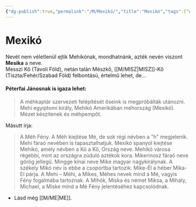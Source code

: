 ```yaml
---
{"dg-publish":true,"permalink":"/M/Mexikó/","title":"Mexikó","tags":["dg_uploaded"],"created":"2023-10-03T11:29","updated":"2023-11-08T04:07"}
---
```



# Mexikó

Nevét nem véletlenül ejtik Mehikónak, mondhatnánk, azték nevén viszont **Mesika** a neve.  
Messzi Kő (Távoli Föld), netán talán Mészkő, [[M/MISZ\|MISZ]]-Kő (Tiszta/Fehér/Szabad Föld) felbontású, értelmű lehet, de...

#### Péterfai Jánosnak is igaza lehet:

> A méhkaptár szervezeti felépítését őseink is megpróbálták utánozni. Mehi egyiptomi király, Mehikó Amerikában méhország (Mexikó). Mézet készítenek és méhpempőt.  

Másutt írja:  
> A Méh Fény. A Méh kiejtése Mé, de sok régi névben a "h" megjelenik. Mehi fáraó nevében is tapasztalhatjuk. Mexikó spanyol kiejtése Mehikó, amely névben a Kó a Kő, Ország neve. Mehikó városa régebbi, mint az országra zúduló aztékok kora. Mikerinosz fáraó neve görög jellegű. Mingge kínai neve Mike magyar nagykirálynak. A székely Mikó név is ebbe a csoportba tartozik. Mike-Él a héber Mika-El párja. A Mehi – Méhi, a Mikes, Méhes nevek mind a Mé, vagyis Fény fogalmába tartoznak. A Mihók, Miska és német Miksa, a Mihály, Michael, a Miske mind a Mé Fény jelentéséhez kapcsolódnak.  
- Lásd még [[M/ME\|ME]].  